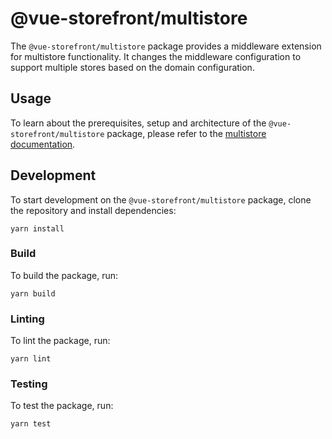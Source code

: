 # @vue-storefront/multistore

The `@vue-storefront/multistore` package provides a middleware extension for multistore functionality. It changes the middleware configuration to support multiple stores based on the domain configuration.

## Usage

To learn about the prerequisites, setup and architecture of the `@vue-storefront/multistore` package, please refer to the [multistore documentation](https://docs.alokai.com/middleware/guides/multistore).

## Development

To start development on the `@vue-storefront/multistore` package, clone the repository and install dependencies:

```shell
yarn install
```

### Build

To build the package, run:

```shell
yarn build
```

### Linting

To lint the package, run:

```shell
yarn lint
```

### Testing

To test the package, run:

```shell
yarn test
```
